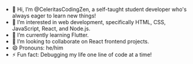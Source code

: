 - 👋 Hi, I’m @CeleritasCodingZen, a self-taught student developer who's always eager to learn new things!
- 👀 I’m interested in web development, specifically HTML, CSS, JavaScript, React, and Node.js.
- 🌱 I’m currently learning Flutter.
- 💞️ I’m looking to collaborate on React frontend projects.
- 😄 Pronouns: he/him
- ⚡ Fun fact: Debugging my life one line of code at a time!

<!---
CeleritasCodingZen/CeleritasCodingZen is a ✨ special ✨ repository because its `README.md` (this file) appears on your GitHub profile.
You can click the Preview link to take a look at your changes.
--->
